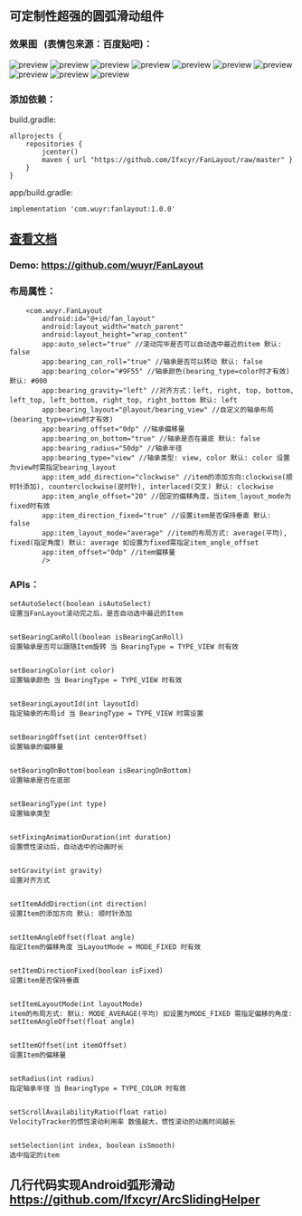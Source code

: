 ## 可定制性超强的圆弧滑动组件
### 效果图   (表情包来源：百度贴吧)：
![preview](https://github.com/wuyr/FanLayout/raw/master/previews/1.gif) ![preview](https://github.com/wuyr/FanLayout/raw/master/previews/2.gif) ![preview](https://github.com/wuyr/FanLayout/raw/master/previews/3.gif)
![preview](https://github.com/wuyr/FanLayout/raw/master/previews/4.gif) ![preview](https://github.com/wuyr/FanLayout/raw/master/previews/5.gif) ![preview](https://github.com/wuyr/FanLayout/raw/master/previews/6.gif)
![preview](https://github.com/wuyr/FanLayout/raw/master/previews/7.gif) ![preview](https://github.com/wuyr/FanLayout/raw/master/previews/8.gif) ![preview](https://github.com/wuyr/FanLayout/raw/master/previews/9.gif)
![preview](https://github.com/wuyr/FanLayout/raw/master/previews/10.gif)
### 添加依赖：
build.gradle:
```
allprojects {
    repositories {
        jcenter()
        maven { url "https://github.com/Ifxcyr/FanLayout/raw/master" }
    }
}
```
app/build.gradle:
```
implementation 'com.wuyr:fanlayout:1.0.0'
```
## [查看文档](http://htmlpreview.github.io/?https://github.com/Ifxcyr/FanLayout/blob/master/Doc/com/wuyr/fanlayout/FanLayout.html)
### Demo: https://github.com/wuyr/FanLayout
### 布局属性：
```
    <com.wuyr.FanLayout
        android:id="@+id/fan_layout"
        android:layout_width="match_parent"
        android:layout_height="wrap_content"
        app:auto_select="true" //滚动完毕是否可以自动选中最近的item 默认: false
        app:bearing_can_roll="true" //轴承是否可以转动 默认: false
        app:bearing_color="#9F55" //轴承颜色(bearing_type=color时才有效) 默认: #000
        app:bearing_gravity="left" //对齐方式：left, right, top, bottom, left_top, left_bottom, right_top, right_bottom 默认: left
        app:bearing_layout="@layout/bearing_view" //自定义的轴承布局 (bearing_type=view时才有效)
        app:bearing_offset="0dp" //轴承偏移量
        app:bearing_on_bottom="true" //轴承是否在最底 默认: false
        app:bearing_radius="50dp" //轴承半径
        app:bearing_type="view" //轴承类型: view, color 默认: color 设置为view时需指定bearing_layout
        app:item_add_direction="clockwise" //item的添加方向:clockwise(顺时针添加), counterclockwise(逆时针), interlaced(交叉) 默认: clockwise
        app:item_angle_offset="20" //固定的偏移角度，当item_layout_mode为fixed时有效
        app:item_direction_fixed="true" //设置item是否保持垂直 默认: false
        app:item_layout_mode="average" //item的布局方式: average(平均), fixed(指定角度) 默认: average 如设置为fixed需指定item_angle_offset
        app:item_offset="0dp" //item偏移量
        />
```
### APIs：
```
setAutoSelect(boolean isAutoSelect)
设置当FanLayout滚动完之后，是否自动选中最近的Item


setBearingCanRoll(boolean isBearingCanRoll)
设置轴承是否可以跟随Item旋转 当 BearingType = TYPE_VIEW 时有效


setBearingColor(int color)
设置轴承颜色 当 BearingType = TYPE_VIEW 时有效


setBearingLayoutId(int layoutId)
指定轴承的布局id 当 BearingType = TYPE_VIEW 时需设置


setBearingOffset(int centerOffset)
设置轴承的偏移量


setBearingOnBottom(boolean isBearingOnBottom)
设置轴承是否在底部


setBearingType(int type)
设置轴承类型


setFixingAnimationDuration(int duration)
设置惯性滚动后，自动选中的动画时长


setGravity(int gravity)
设置对齐方式


setItemAddDirection(int direction)
设置Item的添加方向 默认: 顺时针添加


setItemAngleOffset(float angle)
指定Item的偏移角度 当LayoutMode = MODE_FIXED 时有效


setItemDirectionFixed(boolean isFixed)
设置item是否保持垂直


setItemLayoutMode(int layoutMode)
item的布局方式: 默认: MODE_AVERAGE(平均) 如设置为MODE_FIXED 需指定偏移的角度: setItemAngleOffset(float angle)


setItemOffset(int itemOffset)
设置Item的偏移量


setRadius(int radius)
指定轴承半径 当 BearingType = TYPE_COLOR 时有效


setScrollAvailabilityRatio(float ratio)
VelocityTracker的惯性滚动利用率 数值越大，惯性滚动的动画时间越长


setSelection(int index, boolean isSmooth)
选中指定的item
```
## 几行代码实现Android弧形滑动 https://github.com/Ifxcyr/ArcSlidingHelper
